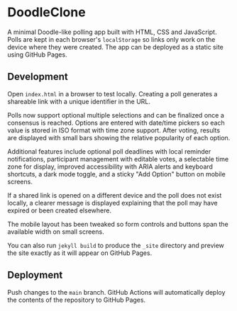 # DoodleClone

A minimal Doodle-like polling app built with HTML, CSS and JavaScript. Polls are kept in each browser's `localStorage` so links only work on the device where they were created. The app can be deployed as a static site using GitHub Pages.

## Development

Open `index.html` in a browser to test locally. Creating a poll generates a shareable link with a unique identifier in the URL.

Polls now support optional multiple selections and can be finalized once a consensus is reached. Options are entered with date/time pickers so each value is stored in ISO format with time zone support. After voting, results are displayed with small bars showing the relative popularity of each option.

Additional features include optional poll deadlines with local reminder notifications, participant management with editable votes, a selectable time zone for display, improved accessibility with ARIA alerts and keyboard shortcuts, a dark mode toggle, and a sticky "Add Option" button on mobile screens.

If a shared link is opened on a different device and the poll does not exist locally, a clearer message is displayed explaining that the poll may have expired or been created elsewhere.

The mobile layout has been tweaked so form controls and buttons span the available width on small screens.

You can also run `jekyll build` to produce the `_site` directory and preview the site exactly as it will appear on GitHub Pages.

## Deployment

Push changes to the `main` branch. GitHub Actions will automatically deploy the contents of the repository to GitHub Pages.
